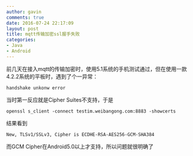 ```yaml
---
author: gavin
comments: true
date: 2016-07-24 22:17:09
layout: post
title: mqtt传输加密ssl握手失败
categories:
- Java
- Android
---
```


前几天在接入mqtt的传输加密时，使用5.1系统的手机测试通过，但在使用一款4.2.2系统的平板时，遇到了个一异常：

	handshake unkonw error

当时第一反应就是Cipher Suites不支持，于是

	openssl s_client -connect testim.weibangong.com:8883 -showcerts

结果看到

	New, TLSv1/SSLv3, Cipher is ECDHE-RSA-AES256-GCM-SHA384

而GCM Cipher在Android5.0以上才支持，所以问题就很明确了